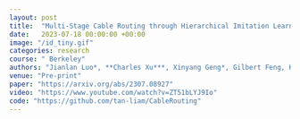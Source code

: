 ```yaml
---
layout: post
title:  "Multi-Stage Cable Routing through Hierarchical Imitation Learning"
date:   2023-07-18 00:00:00 +00:00
image: "/id_tiny.gif"
categories: research
course: " Berkeley"
authors: "Jianlan Luo*, **Charles Xu***, Xinyang Geng*, Gilbert Feng, Kuan Fang, Liam Tan, Stefan Schaal, Sergey Levine"
venue: "Pre-print"
paper: "https://arxiv.org/abs/2307.08927"
video: "https://www.youtube.com/watch?v=ZT51bLYJ9Io"
code: "https://github.com/tan-liam/CableRouting"
---
```


